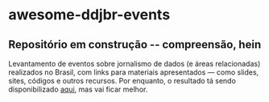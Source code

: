 # awesome-ddjbr-events
## Repositório em construção -- compreensão, hein

Levantamento de eventos sobre jornalismo de dados (e áreas relacionadas) realizados no Brasil, com links para materiais apresentados — como slides, sites, códigos e outros recursos.
Por enquanto, o resultado tá sendo disponibilizado [aqui](https://docs.google.com/spreadsheets/d/1hYCv1YWEcMYAnLB1lJNfa_FZFXr4iEejK0YeFd5cw00/edit?usp=sharing), mas vai ficar melhor.
